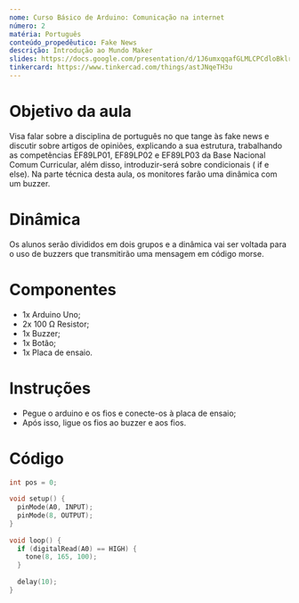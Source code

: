 ```yaml
---
nome: Curso Básico de Arduino: Comunicação na internet
número: 2
matéria: Português
conteúdo_propedêutico: Fake News
descrição: Introdução ao Mundo Maker
slides: https://docs.google.com/presentation/d/1J6umxqqafGLMLCPCdloBklrk7hnCiPPe
tinkercard: https://www.tinkercad.com/things/astJNqeTH3u  
---
```


# Objetivo da aula
Visa falar sobre a disciplina de português no que tange às fake news e discutir sobre artigos de opiniões, explicando a sua estrutura, trabalhando as competências EF89LP01, EF89LP02 e EF89LP03 da Base Nacional Comum Curricular, além disso, introduzir-será sobre condicionais ( if e else). Na parte técnica desta aula, os monitores farão uma dinâmica com um buzzer.


# Dinâmica
Os alunos serão divididos em dois grupos e a dinâmica vai ser voltada para o uso de buzzers que transmitirão uma mensagem em código morse.

# Componentes

- 1x Arduino Uno;
- 2x 100 Ω Resistor;
- 1x Buzzer;
- 1x Botão;
- 1x Placa de ensaio.

# Instruções

- Pegue o arduino e os fios e conecte-os à placa de ensaio;
- Após isso, ligue os fios ao buzzer e aos fios.

# Código

```c++
int pos = 0;
 
void setup() {
  pinMode(A0, INPUT);
  pinMode(8, OUTPUT);
}
 
void loop() {
  if (digitalRead(A0) == HIGH) {
    tone(8, 165, 100); 
  }
  
  delay(10);
}
```
